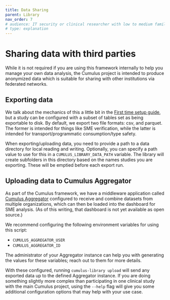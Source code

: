 ```yaml
---
title: Data Sharing
parent: Library
nav_order: 7
# audience: IT security or clinical researcher with low to medium familiarity with project
# type: explanation
---
```


# Sharing data with third parties

While it is not required if you are using this framework internally to help you manage
your own data analysis, the Cumulus project is intended to produce anonymized data
which is suitable for sharing with other institutions via federated networks.

## Exporting data

We talk about the mechanics of this a little bit in the 
[First time setup guide](./first-time-setup.md), but a study can be configured with a
subset of tables set as being exportable to disk. By default, we export two file
formats: csv, and parquet. The former is intended for things like SME verification,
while the latter is intended for transport/programmatic consumption/type safety.

When exporting/uploading data, you need to provide a path to a data directory for
local reading and writing. Optionally, you can specify a path value to use for this
in a `CUMULUS_LIBRARY_DATA_PATH` variable. The library will create subfolders in
this directory based on the names studies you are exporting. These will be emptied
before each export run.

## Uploading data to Cumulus Aggregator

As part of the Cumulus framework, we have a middleware application called
[Cumulus Aggregator](https://docs.smarthealthit.org/cumulus/aggregator/) 
configured to receive and combine datasets from multiple organizations,
which can then be loaded into the dashboard for SME analysis.
(As of this writing, that dashboard is not yet available as open source.)

We recommend configuring the following environment variables for using this script:

- `CUMULUS_AGGREGATOR_USER`
- `CUMULUS_AGGREGATOR_ID`

The administrator of your Aggregator instance can help you with generating the values for
these variables; reach out to them for more details.

With these configured, running `cumulus-library upload` will send any exported
data up to the defined Aggregator instance. If you are doing something slightly
more complex than participating in one clinical study with the main Cumulus project,
using the `--help` flag will give you some additional configuration options that
may help with your use case.